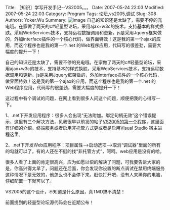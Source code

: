 ﻿Title: ［知识］学写开发手记--VS2005。。。
Date: 2007-05-24 22:03
Modified: 2007-05-24 22:03
Category: Program
Tags: 论坛,vs2005,调试
Slug: 308
Authors: Yoker.Wu
Summary: 
    ![image](/attachments/img/vs2005%20070524.jpg)
    自己的知识还是太缺了，需要不停的充电哦。在家做了两天的c#轻量型论坛，采用ajax+w3c的技术，支持基本的样式换肤。采用WebServices技术，支持远程数据调用和更新。js是采用Jquery框架做的，外加interface插件的一个核心代码，做界面特效！这是我的第一个ajax的应用，而这个程序也是我的第一个.net 的Web程序应用，代码写的很差劲，需要大幅度的提升一下！


自己的知识还是太缺了，需要不停的充电哦。在家做了两天的c#轻量型论坛，采用ajax+w3c的技术，支持基本的样式换肤。采用WebServices技术，支持远程数据调用和更新。js是采用Jquery框架做的，外加interface插件的一个核心代码，做界面特效！这是我的第一个ajax的应用，而这个程序也是我的第一个.net 的Web程序应用，代码写的很差劲，需要大幅度的提升一下！

这过程中有个调试的问题，在网上看到很多人问这个问题，顺便把我的心得写一下。

1、.net下开发应用程序：很多人会出现“无法附加。绑定句柄无效”这个错误提示，这里有三个解决方法，见我很早以前发的帖子[VS2005的第一个程序]({filename}/history/172.md)，这里面有详细的介绍。终端服务或者启用非托管方式更或者是启用Visual Studio 宿主进程这里。

2、.net下开发Web应用程序：项目属性-->启动选项-->取消“调试器”里面的所有的勾就可以了。有的人还在不挺的找“非托管方式”，呵呵。web应用是没有的哈。

很多人看了上面的肯定很高兴，应为如愿以偿的解决了问题，可我要告诉大家的是，你高兴得太早了，问题还在后面，你会发现你设置的断点调试在禁用终端服务这种情况下是无效的，他怎么也不会停下来。赶快打开吧，没有人来黑你的电脑，仔细配置一下就可以了。

VS2005的这个设计，不知道是什么原因，真TMD搞不清楚！

前面提到的轻量型论坛源代码会在近期公布！